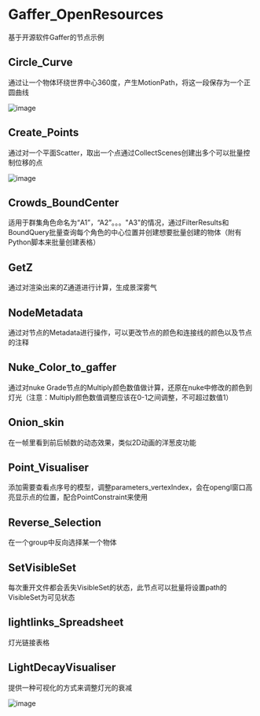 # Gaffer_OpenResources

基于开源软件Gaffer的节点示例

## Circle_Curve
通过让一个物体环绕世界中心360度，产生MotionPath，将这一段保存为一个正圆曲线

![image](https://github.com/WangSnowchen/Gaffer_OpenResources/assets/62184149/3042c6e4-fe02-476c-9f64-3e5df9c7bf89)

## Create_Points
通过对一个平面Scatter，取出一个点通过CollectScenes创建出多个可以批量控制位移的点

![image](https://github.com/WangSnowchen/Gaffer_OpenResources/assets/62184149/b2b15153-1a96-426e-9293-e6ed5c26a140)

## Crowds_BoundCenter
适用于群集角色命名为“A1”，“A2”。。。"A3"的情况，通过FilterResults和BoundQuery批量查询每个角色的中心位置并创建想要批量创建的物体（附有Python脚本来批量创建表格）

## GetZ
通过对渲染出来的Z通道进行计算，生成景深雾气

## NodeMetadata
通过对节点的Metadata进行操作，可以更改节点的颜色和连接线的颜色以及节点的注释

## Nuke_Color_to_gaffer
通过对nuke Grade节点的Multiply颜色数值做计算，还原在nuke中修改的颜色到灯光（注意：Multiply颜色数值调整应该在0-1之间调整，不可超过数值1）

## Onion_skin
在一帧里看到前后帧数的动态效果，类似2D动画的洋葱皮功能

## Point_Visualiser
添加需要查看点序号的模型，调整parameters_vertexIndex，会在opengl窗口高亮显示点的位置，配合PointConstraint来使用

## Reverse_Selection
在一个group中反向选择某一个物体

## SetVisibleSet
每次重开文件都会丢失VisibleSet的状态，此节点可以批量将设置path的VisibleSet为可见状态

## lightlinks_Spreadsheet
灯光链接表格

## LightDecayVisualiser
提供一种可视化的方式来调整灯光的衰减

![image](https://github.com/WangSnowchen/Gaffer_OpenResources/assets/62184149/bef441cf-a7a0-4823-a4c8-f7419327364d)
